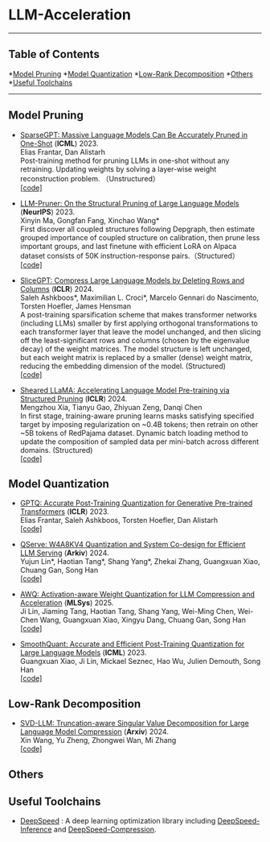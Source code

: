 # LLM-Acceleration
-----

## Table of Contents

*[Model Pruning](#model-pruning) 
*[Model Quantization](#model-quantization)
*[Low-Rank Decomposition](#low-rank-decomposition)
*[Others](#low-rank-decomposition)
*[Useful Toolchains](#useful-toolchains)

-----

## Model Pruning
- [SparseGPT: Massive Language Models Can Be Accurately Pruned in One-Shot](https://arxiv.org/abs/2301.00774) (**ICML**) 2023. <br>
Elias Frantar, Dan Alistarh <br>
Post-training method for pruning LLMs in one-shot without any retraining. Updating weights by solving a layer-wise weight reconstruction problem. （Unstructured）<br>
[[code]](https://github.com/IST-DASLab/sparsegpt)

- [LLM-Pruner: On the Structural Pruning of Large Language Models](https://arxiv.org/abs/2305.11627) (**NeurIPS**) 2023. <br>
Xinyin Ma, Gongfan Fang, Xinchao Wang* <br>
First discover all coupled structures following Depgraph, then estimate grouped importance of coupled structure on calibration, then prune less important groups, and last finetune with efficient LoRA on Alpaca dataset consists of 50K instruction-response pairs.（Structured）<br>
[[code]](https://github.com/horseee/LLM-Pruner) 

- [SliceGPT: Compress Large Language Models by Deleting Rows and Columns](https://arxiv.org/abs/2401.15024) (**ICLR**) 2024. <br>
Saleh Ashkboos*, Maximilian L. Croci*, Marcelo Gennari do Nascimento, Torsten Hoefler, James Hensman <br>
A post-training sparsification scheme that makes transformer networks (including LLMs) smaller by first applying orthogonal transformations to each transformer layer that leave the model unchanged, and then slicing off the least-significant rows and columns (chosen by the eigenvalue decay) of the weight matrices. The model structure is left unchanged, but each weight matrix is replaced by a smaller (dense) weight matrix, reducing the embedding dimension of the model. (Structured) <br>
[[code]](https://github.com/microsoft/TransformerCompression)

- [Sheared LLaMA: Accelerating Language Model Pre-training via Structured Pruning](https://arxiv.org/abs/2310.06694) (**ICLR**) 2024. <br>
Mengzhou Xia, Tianyu Gao, Zhiyuan Zeng, Danqi Chen <br>
In first stage, training-aware pruning learns masks satisfying specified target by imposing regularization on ~0.4B tokens; then retrain on other ~5B tokens of RedPajama dataset. Dynamic batch loading method to update the composition of sampled data per mini-batch across different domains. (Structured) <br>
[[code]](https://github.com/princeton-nlp/LLM-Shearing)



## Model Quantization

- [GPTQ: Accurate Post-Training Quantization for Generative Pre-trained Transformers](https://arxiv.org/abs/2210.17323) (**ICLR**) 2023. <br>
Elias Frantar, Saleh Ashkboos, Torsten Hoefler, Dan Alistarh <br>
[[code]](https://github.com/IST-DASLab/gptq)

- [QServe: W4A8KV4 Quantization and System Co-design for Efficient LLM Serving](https://hanlab.mit.edu/projects/qserve) (**Arkiv**) 2024. <br>
Yujun Lin*, Haotian Tang*, Shang Yang*, Zhekai Zhang, Guangxuan Xiao, Chuang Gan, Song Han <br>
[[code]](https://github.com/mit-han-lab/qserve)

- [AWQ: Activation-aware Weight Quantization for LLM Compression and Acceleration](https://arxiv.org/abs/2306.00978) (**MLSys**) 2025. <br>
Ji Lin, Jiaming Tang, Haotian Tang, Shang Yang, Wei-Ming Chen, Wei-Chen Wang, Guangxuan Xiao, Xingyu Dang, Chuang Gan, Song Han <br>
[[code]](https://github.com/mit-han-lab/llm-awq)

- [SmoothQuant: Accurate and Efficient Post-Training Quantization for Large Language Models](https://arxiv.org/abs/2211.10438) (**ICML**) 2023. <br>
Guangxuan Xiao, Ji Lin, Mickael Seznec, Hao Wu, Julien Demouth, Song Han <br>
[[code]](https://github.com/mit-han-lab/smoothquant) 

## Low-Rank Decomposition

- [SVD-LLM: Truncation-aware Singular Value Decomposition for Large Language Model Compression](https://arxiv.org/abs/2403.07378) (**Arxiv**) 2024. <br>
Xin Wang, Yu Zheng, Zhongwei Wan, Mi Zhang <br>
[[code]](https://github.com/AIoT-MLSys-Lab/SVD-LLM)

## Others 

## Useful Toolchains

- [DeepSpeed](https://github.com/microsoft/DeepSpeed) : A deep learning optimization library including [DeepSpeed-Inference](https://www.deepspeed.ai/inference) and [DeepSpeed-Compression](https://www.deepspeed.ai/compression).

